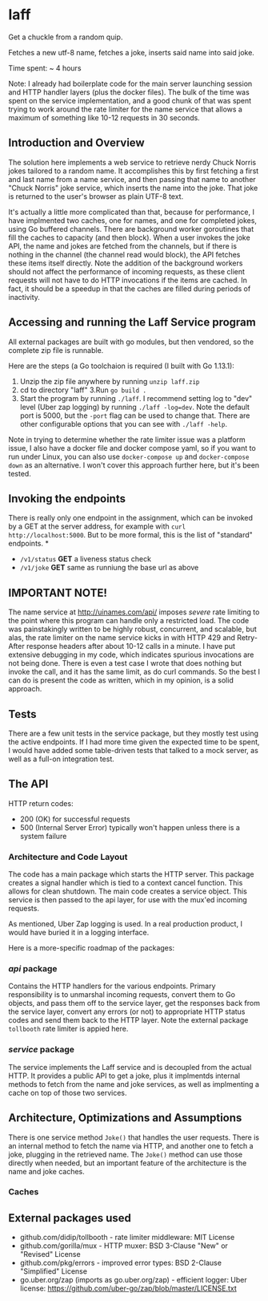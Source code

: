 # laff
Get a chuckle from a random quip.

Fetches a new utf-8 name, fetches a joke, inserts said name into said joke.

Time spent: ~ 4 hours

Note: I already had boilerplate code for the main server launching session and HTTP handler layers (plus the docker files).  The bulk of the time was spent on the service implementation, and a good chunk of that was spent trying to work around the rate limiter for the name service that allows a maximum of something like 10-12 requests in 30 seconds.

## Introduction and Overview
The solution here implements a web service to retrieve nerdy Chuck Norris jokes tailored to a random name.  It accomplishes this by first fetching a first and last name from a name service, and then passing that name to another "Chuck Norris" joke service, which inserts the name into the joke.  That joke is returned to the user's browser as plain UTF-8 text.

It's actually a little more complicated than that, because for performance, I have implmented two caches, one for names, and one for completed jokes, using Go buffered channels.  There are background worker goroutines that fill the caches to capacity (and then block).  When a user invokes the joke API, the name and jokes are fetched from the channels, but if there is nothing in the channel (the channel read would block), the API fetches these items itself directly.  Note the addition of the background workers should not affect the performance of incoming requests, as these client requests will not have to do HTTP invocations if the items are cached.  In fact, it should be a speedup in that the caches are filled during periods of inactivity.


## Accessing and running the Laff Service program

All external packages are built with go modules, but then vendored, so the complete zip file is runnable.

Here are the steps (a Go toolchaion is required (I built with Go 1.13.1):
1. Unzip the zip file anywhere by running `unzip laff.zip`
2. cd to directory "laff"
3.Run `go build .`
4. Start the program by running `./laff`.  I recommend setting log to "dev" level (Uber zap logging) by running `./laff -log=dev`.  Note the default port is 5000, but the `-port` flag can be used to change that.  There are other configurable options that you can see with `./laff -help`.

Note in trying to determine whether the rate limiter issue was a platform issue, I also have a docker file and docker compose yaml, so if you want to run under Linux, you can also use `docker-compose up` and `docker-compose down` as an alternative.  I won't cover this approach further here, but it's been tested.

## Invoking the endpoints
There is really only one endpoint in the assignment, which can be invoked by a GET at the server address, for example with `curl http://localhost:5000`.  But to be more formal, this is the list of "standard" endpoints.
* 
* `/v1/status` **GET** a liveness status check
* `/v1/joke`   **GET** same as runniung the base url as above

## IMPORTANT NOTE!
The name service at http://uinames.com/api/ imposes *severe* rate limiting to the point where this program can handle only a restricted load.  The code was painstakingly written to be highly robust, concurrent, and scalable, but alas, the rate limiter on the name service kicks in with HTTP 429 and Retry-After response headers after about 10-12 calls in a minute.  I have put extensive debugging in my code, which indicates spurious invocations are not being done.  There is even a test case I wrote that does nothing but invoke the call, and it has the same limit, as do curl commands.  So the best I can do is present the code as written, which in my opinion, is a solid approach.

## Tests
There are a few unit tests in the service package, but they mostly test using the active endpoints.  If I had more time given the expected time to be spent, I would have added some table-driven tests that talked to a mock server, as well as a full-on integration test.

## The API

HTTP return codes:
* 200 (OK) for successful requests
* 500 (Internal Server Error) typically won't happen unless there is a system failure

### Architecture and Code Layout
The code has a main package which starts the HTTP server. This package creates a signal handler which is tied to a context cancel function. This allows for clean shutdown. The main code creates a service object. This service is then passed to the api layer, for use with the mux'ed incoming requests.

As mentioned, Uber Zap logging is used. In a real production product, I would have buried it in a logging interface.

Here is a more-specific roadmap of the packages:

### *api* package
Contains the HTTP handlers for the various endpoints. Primary responsibility is to unmarshal incoming requests, convert them to Go objects, and pass them off to the service layer, get the responses back from the service layer, convert any errors (or not) to appropriate HTTP status codes and send them back to the HTTP layer.  Note the external package `tollbooth` rate limiter is appied here.

### *service* package
The service implements the Laff service and is decoupled from the actual HTTP.  It provides a public API to get a joke, plus it implmentds internal methods to fetch from the name and joke services, as well as implmenting a cache on top of those two services.

## Architecture, Optimizations and Assumptions
There is one service method `Joke()` that handles the user requests.  There is an internal method to fetch the name via HTTP, and another one to fetch a joke, plugging in the retrieved name.  The `Joke()` method can use those directly when needed, but an important feature of the architecture is the name and joke caches.

### Caches



## External packages used

* github.com/didip/tollbooth - rate limiter middleware: MIT License
* github.com/gorilla/mux - HTTP muxer: BSD 3-Clause "New" or "Revised" License
* github.com/pkg/errors - improved error types: BSD 2-Clause "Simplified" License
* go.uber.org/zap (imports as go.uber.org/zap) - efficient logger: Uber license: https://github.com/uber-go/zap/blob/master/LICENSE.txt
